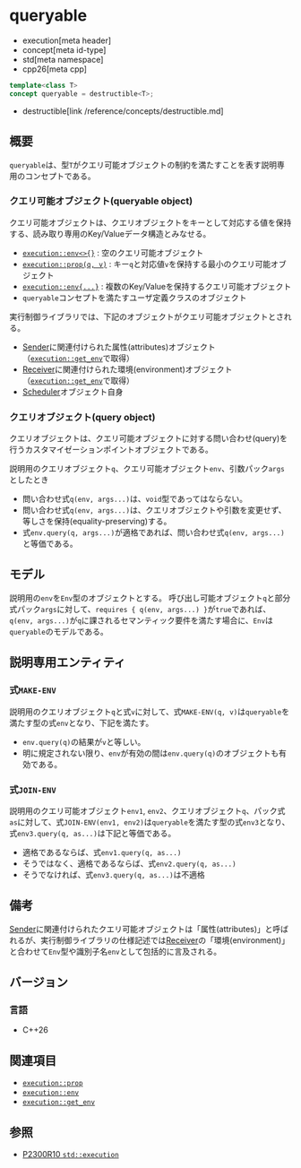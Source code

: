 # queryable
* execution[meta header]
* concept[meta id-type]
* std[meta namespace]
* cpp26[meta cpp]

```cpp
template<class T>
concept queryable = destructible<T>;
```
* destructible[link /reference/concepts/destructible.md]

## 概要
`queryable`は、型`T`がクエリ可能オブジェクトの制約を満たすことを表す説明専用のコンセプトである。


### クエリ可能オブジェクト(queryable object)
クエリ可能オブジェクトは、クエリオブジェクトをキーとして対応する値を保持する、読み取り専用のKey/Valueデータ構造とみなせる。

- [`execution::env<>{}`](execution/env.md) : 空のクエリ可能オブジェクト
- [`execution::prop(q, v)`](execution/prop.md) : キー`q`と対応値`v`を保持する最小のクエリ可能オブジェクト
- [`execution::env{...}`](execution/env.md) : 複数のKey/Valueを保持するクエリ可能オブジェクト
- `queryable`コンセプトを満たすユーザ定義クラスのオブジェクト

実行制御ライブラリでは、下記のオブジェクトがクエリ可能オブジェクトとされる。

- [Sender](execution/sender.md)に関連付けられた属性(attributes)オブジェクト（[`execution::get_env`](execution/get_env.md)で取得）
- [Receiver](execution/receiver.md)に関連付けられた環境(environment)オブジェクト（[`execution::get_env`](execution/get_env.md)で取得）
- [Scheduler](execution/scheduler.md)オブジェクト自身


### クエリオブジェクト(query object)
クエリオブジェクトは、クエリ可能オブジェクトに対する問い合わせ(query)を行うカスタマイゼーションポイントオブジェクトである。

説明用のクエリオブジェクト`q`、クエリ可能オブジェクト`env`、引数パック`args`としたとき

- 問い合わせ式`q(env, args...)`は、`void`型であってはならない。
- 問い合わせ式`q(env, args...)`は、クエリオブジェクトや引数を変更せず、等しさを保持(equality-preserving)する。
- 式`env.query(q, args...)`が適格であれば、問い合わせ式`q(env, args...)`と等価である。


## モデル
説明用の`env`を`Env`型のオブジェクトとする。
呼び出し可能オブジェクト`q`と部分式パック`args`に対して、`requires { q(env, args...) }`が`true`であれば、`q(env, args...)`が`q`に課されるセマンティック要件を満たす場合に、`Env`は`queryable`のモデルである。


## 説明専用エンティティ
### 式`MAKE-ENV`
説明用のクエリオブジェクト`q`と式`v`に対して、式`MAKE-ENV(q, v)`は`queryable`を満たす型の式`env`となり、下記を満たす。

- `env.query(q)`の結果が`v`と等しい。
- 明に規定されない限り、`env`が有効の間は`env.query(q)`のオブジェクトも有効である。

### 式`JOIN-ENV`
説明用のクエリ可能オブジェクト`env1`, `env2`、クエリオブジェクト`q`、パック式`as`に対して、式`JOIN-ENV(env1, env2)`は`queryable`を満たす型の式`env3`となり、式`env3.query(q, as...)`は下記と等価である。

- 適格であるならば、式`env1.query(q, as...)`
- そうではなく、適格であるならば、式`env2.query(q, as...)`
- そうでなければ、式`env3.query(q, as...)`は不適格


## 備考
[Sender](execution/sender.md)に関連付けられたクエリ可能オブジェクトは「属性(attributes)」と呼ばれるが、実行制御ライブラリの仕様記述では[Receiver](execution/receiver.md)の「環境(environment)」と合わせて`Env`型や識別子名`env`として包括的に言及される。


## バージョン
### 言語
- C++26


## 関連項目
- [`execution::prop`](execution/prop.md)
- [`execution::env`](execution/env.md)
- [`execution::get_env`](execution/get_env.md)


## 参照
- [P2300R10 `std::execution`](https://www.open-std.org/jtc1/sc22/wg21/docs/papers/2024/p2300r10.html)
